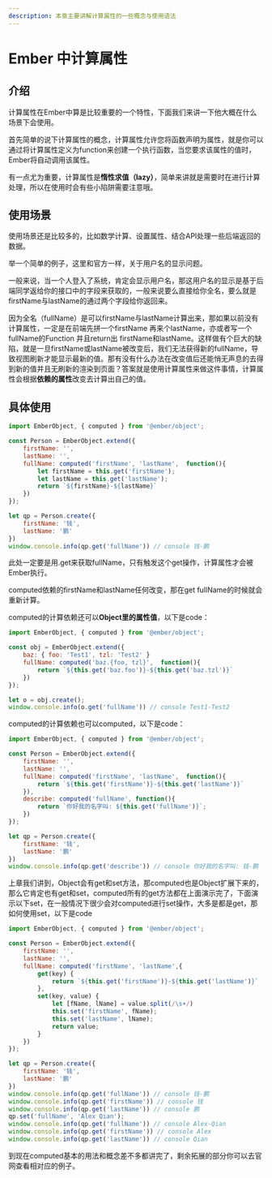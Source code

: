 ```yaml
---
description: 本章主要讲解计算属性的一些概念与使用语法
---
```


# Ember 中计算属性

## 介绍

计算属性在Ember中算是比较重要的一个特性，下面我们来讲一下他大概在什么场景下会使用。

首先简单的说下计算属性的概念，计算属性允许您将函数声明为属性，就是你可以通过将计算属性定义为function来创建一个执行函数，当您要求该属性的值时，Ember将自动调用该属性。

有一点尤为重要，计算属性是**惰性求值（lazy）**，简单来讲就是需要时在进行计算处理，所以在使用时会有些小陷阱需要注意哦。

## 使用场景

使用场景还是比较多的，比如数学计算、设置属性、结合API处理一些后端返回的数据。

举一个简单的例子，这里和官方一样，关于用户名的显示问题。

一般来说，当一个人登入了系统，肯定会显示用户名，那这用户名的显示是基于后端同学返给你的接口中的字段来获取的，一般来说要么直接给你全名，要么就是firstName与lastName的通过两个字段给你返回来。

因为全名（fullName）是可以firstName与lastName计算出来，那如果以前没有计算属性，一定是在前端先拼一个firstName 再来个lastName，亦或者写一个fullName的Function 并且return出 firstName和lastName。这样做有个巨大的缺陷，就是一旦firstName或lastName被改变后，我们无法获得新的fullName，导致视图刷新才能显示最新的值。那有没有什么办法在改变值后还能悄无声息的去得到新的值并且无刷新的渲染到页面？答案就是使用计算属性来做这件事情，计算属性会根据**依赖的属性**改变去计算出自己的值。

## 具体使用

```javascript
import EmberObject, { computed } from '@ember/object';

const Person = EmberObject.extend({
    firstName: '',
    lastName: '',
    fullName: computed('firstName', 'lastName',  function(){
        let firstName = this.get('firstName');
        let lastName = this.get('lastName');
        return `${firstName}-${lastName}`
    })
});

let qp = Person.create({
    firstName: '钱',
    lastName: '鹏'
})
window.console.info(qp.get('fullName')) // console 钱-鹏
```

此处一定要是用.get来获取fullName，只有触发这个get操作，计算属性才会被Ember执行。

computed依赖的firstName和lastName任何改变，那在get fullName的时候就会重新计算。

computed的计算依赖还可以**Object里的属性值**，以下是code：

```javascript
import EmberObject, { computed } from '@ember/object';

const obj = EmberObject.extend({
    baz: { foo: 'Test1', tzl: 'Test2' }
    fullName: computed('baz.{foo, tzl}',  function(){
        return `${this.get('baz.foo')}-${this.get('baz.tzl')}`
    })
});

let o = obj.create();
window.console.info(o.get('fullName')) // console Test1-Test2
```

computed的计算依赖也可以computed，以下是code：

```javascript
import EmberObject, { computed } from '@ember/object';

const Person = EmberObject.extend({
    firstName: '',
    lastName: '',
    fullName: computed('firstName', 'lastName',  function(){
        return `${this.get('firstName')}-${this.get('lastName')}`
    }),
    describe: computed('fullName', function(){
        return `你好我的名字叫: ${this.get('fullName')}`;
    })
});

let qp = Person.create({
    firstName: '钱',
    lastName: '鹏'
})
window.console.info(qp.get('describe')) // console 你好我的名字叫: 钱-鹏
```

上章我们讲到，Object会有get和set方法，那computed也是Object扩展下来的，那么它肯定也有get和set，computed所有的get方法都在上面演示完了，下面演示以下set，在一般情况下很少会对computed进行set操作，大多是都是get，那如何使用set，以下是code

```javascript
import EmberObject, { computed } from '@ember/object';

const Person = EmberObject.extend({
    firstName: '',
    lastName: '',
    fullName: computed('firstName', 'lastName',{
        get(key) {
            return `${this.get('firstName')}-${this.get('lastName')}`
        },
        set(key, value) {
            let [fName, lName] = value.split(/\s+/)
            this.set('firstName', fName);
            this.set('lastName', lName);
            return value;
        }
    })
});

let qp = Person.create({
    firstName: '钱',
    lastName: '鹏'
})
window.console.info(qp.get('fullName')) // console 钱-鹏
window.console.info(qp.get('firstName')) // console 钱
window.console.info(qp.get('lastName')) // console 鹏
qp.set('fullName', 'Alex Qian');
window.console.info(qp.get('fullName')) // console Alex-Qian
window.console.info(qp.get('firstName')) // console Alex
window.console.info(qp.get('lastName')) // console Qian

```

到现在computed基本的用法和概念差不多都讲完了，剩余拓展的部分你可以去官网查看相对应的例子。

